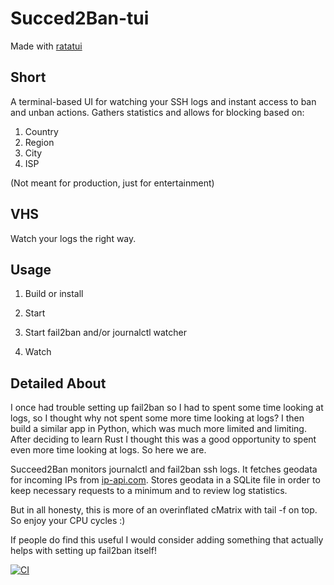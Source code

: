 # Succed2Ban-tui

Made with [ratatui](https://github.com/ratatui-org/ratatui/) 

## Short

A terminal-based UI for watching your SSH logs and instant access to ban and unban actions.
Gathers statistics and allows for blocking based on:

1. Country
2. Region
3. City
4. ISP

(Not meant for production, just for entertainment)

## VHS 





Watch your logs the right way.

## Usage

1. Build or install

2. Start

3. Start fail2ban and/or journalctl watcher

4. Watch


## Detailed About

I once had trouble setting up fail2ban so I had to spent some time looking at logs, so I thought why not spent some more time looking at logs?
I then build a similar app in Python, which was much more limited and limiting. 
After deciding to learn Rust I thought this was a good opportunity to spent even more time looking at logs. So here we are.

Succeed2Ban monitors journalctl and fail2ban ssh logs. 
It fetches geodata for incoming IPs from [ip-api.com](https://ip-api.com/). 
Stores geodata in a SQLite file in order to keep necessary requests to a minimum and to review log statistics.

But in all honesty, this is more of an overinflated cMatrix with tail -f on top. So enjoy your CPU cycles :)

If people do find this useful I would consider adding something that actually helps with setting up fail2ban itself!


[![CI](https://github.com//ratui/workflows/CI/badge.svg)](https://github.com//ratui/actions)
